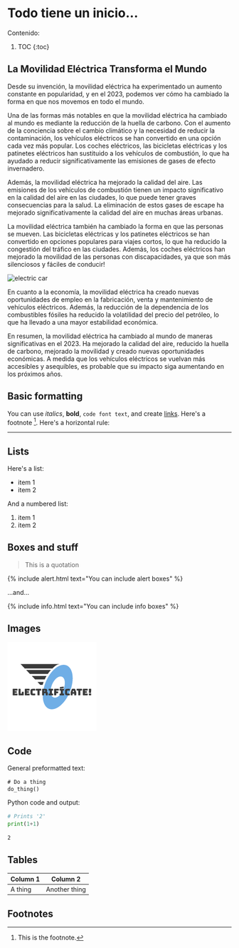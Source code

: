 # Todo tiene un inicio...

Contenido:

1. TOC
{:toc}

## La Movilidad Eléctrica Transforma el Mundo

Desde su invención, la movilidad eléctrica ha experimentado un aumento constante en popularidad, y en el 2023, podemos ver cómo ha cambiado la forma en que nos movemos en todo el mundo.

Una de las formas más notables en que la movilidad eléctrica ha cambiado al mundo es mediante la reducción de la huella de carbono. Con el aumento de la conciencia sobre el cambio climático y la necesidad de reducir la contaminación, los vehículos eléctricos se han convertido en una opción cada vez más popular. Los coches eléctricos, las bicicletas eléctricas y los patinetes eléctricos han sustituido a los vehículos de combustión, lo que ha ayudado a reducir significativamente las emisiones de gases de efecto invernadero.

Además, la movilidad eléctrica ha mejorado la calidad del aire. Las emisiones de los vehículos de combustión tienen un impacto significativo en la calidad del aire en las ciudades, lo que puede tener graves consecuencias para la salud. La eliminación de estos gases de escape ha mejorado significativamente la calidad del aire en muchas áreas urbanas.

La movilidad eléctrica también ha cambiado la forma en que las personas se mueven. Las bicicletas eléctricas y los patinetes eléctricos se han convertido en opciones populares para viajes cortos, lo que ha reducido la congestión del tráfico en las ciudades. Además, los coches eléctricos han mejorado la movilidad de las personas con discapacidades, ya que son más silenciosos y fáciles de conducir!

![](/images/car-1.jpg "electric car")

En cuanto a la economía, la movilidad eléctrica ha creado nuevas oportunidades de empleo en la fabricación, venta y mantenimiento de vehículos eléctricos. Además, la reducción de la dependencia de los combustibles fósiles ha reducido la volatilidad del precio del petróleo, lo que ha llevado a una mayor estabilidad económica.

En resumen, la movilidad eléctrica ha cambiado al mundo de maneras significativas en el 2023. Ha mejorado la calidad del aire, reducido la huella de carbono, mejorado la movilidad y creado nuevas oportunidades económicas. A medida que los vehículos eléctricos se vuelvan más accesibles y asequibles, es probable que su impacto siga aumentando en los próximos años.

## Basic formatting

You can use *italics*, **bold**, `code font text`, and create [links](https://www.markdownguide.org/cheat-sheet/). Here's a footnote [^1]. Here's a horizontal rule:

---

## Lists

Here's a list:

- item 1
- item 2

And a numbered list:

1. item 1
1. item 2

## Boxes and stuff

> This is a quotation

{% include alert.html text="You can include alert boxes" %}

...and...

{% include info.html text="You can include info boxes" %}

## Images

![](/images/logo.png "fast.ai's logo")

## Code

General preformatted text:

    # Do a thing
    do_thing()

Python code and output:

```python
# Prints '2'
print(1+1)
```

    2

## Tables

| Column 1 | Column 2 |
|-|-|
| A thing | Another thing |

## Footnotes

[^1]: This is the footnote.
